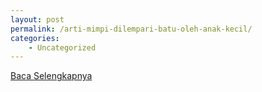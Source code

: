 ```yaml
---
layout: post
permalink: /arti-mimpi-dilempari-batu-oleh-anak-kecil/
categories:
    - Uncategorized
---
```


[Baca Selengkapnya](/02)